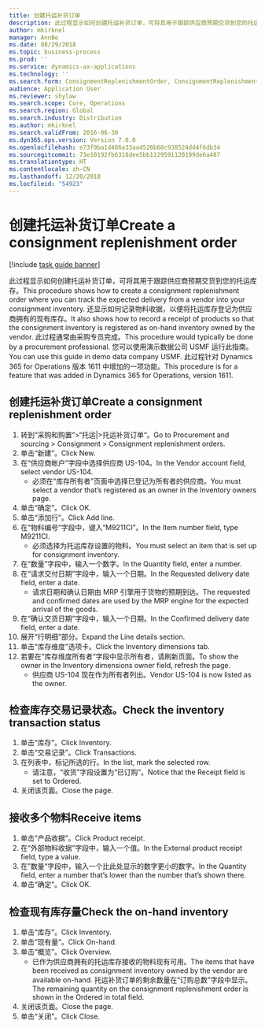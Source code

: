 ```yaml
---
title: 创建托运补货订单
description: 此过程显示如何创建托运补货订单，可将其用于跟踪供应商预期交货到您的托运库存。
author: mkirknel
manager: AnnBe
ms.date: 08/29/2018
ms.topic: business-process
ms.prod: ''
ms.service: dynamics-ax-applications
ms.technology: ''
ms.search.form: ConsignmentReplenishmentOrder, ConsignmentReplenishmentOrderCreate, InventTrans, ConsignmentDraftReplenishmentOrderJournal, InventOnhandMovement, InventOnhandItem, InventItemIdLookupSimple
audience: Application User
ms.reviewer: shylaw
ms.search.scope: Core, Operations
ms.search.region: Global
ms.search.industry: Distribution
ms.author: mkirknel
ms.search.validFrom: 2016-06-30
ms.dyn365.ops.version: Version 7.0.0
ms.openlocfilehash: e73f9ba1d486a33aa4526b68c938524dd4f6db34
ms.sourcegitcommit: 73e10192fb6318dee5bb1129591120199de6a487
ms.translationtype: HT
ms.contentlocale: zh-CN
ms.lasthandoff: 12/20/2018
ms.locfileid: "54923"
---
```

# <a name="create-a-consignment-replenishment-order"></a><span data-ttu-id="d5fd9-103">创建托运补货订单</span><span class="sxs-lookup"><span data-stu-id="d5fd9-103">Create a consignment replenishment order</span></span>

[!include [task guide banner](../../includes/task-guide-banner.md)]

<span data-ttu-id="d5fd9-104">此过程显示如何创建托运补货订单，可将其用于跟踪供应商预期交货到您的托运库存。</span><span class="sxs-lookup"><span data-stu-id="d5fd9-104">This procedure shows how to create a consignment replenishment order where you can track the expected delivery from a vendor into your consignment inventory.</span></span> <span data-ttu-id="d5fd9-105">还显示如何记录物料收据，以便将托运库存登记为供应商拥有的现有库存。</span><span class="sxs-lookup"><span data-stu-id="d5fd9-105">It also shows how to record a receipt of products so that the consignment inventory is registered as on-hand inventory owned by the vendor.</span></span> <span data-ttu-id="d5fd9-106">此过程通常由采购专员完成。</span><span class="sxs-lookup"><span data-stu-id="d5fd9-106">This procedure would typically be done by a procurement professional.</span></span> <span data-ttu-id="d5fd9-107">您可以使用演示数据公司 USMF 运行此指南。</span><span class="sxs-lookup"><span data-stu-id="d5fd9-107">You can use this guide in demo data company USMF.</span></span> <span data-ttu-id="d5fd9-108">此过程针对 Dynamics 365 for Operations 版本 1611 中增加的一项功能。</span><span class="sxs-lookup"><span data-stu-id="d5fd9-108">This procedure is for a feature that was added in Dynamics 365 for Operations, version 1611.</span></span>




## <a name="create-a-consignment-replenishment-order"></a><span data-ttu-id="d5fd9-109">创建托运补货订单</span><span class="sxs-lookup"><span data-stu-id="d5fd9-109">Create a consignment replenishment order</span></span>
1. <span data-ttu-id="d5fd9-110">转到“采购和购置”>“托运|>托运补货订单“。</span><span class="sxs-lookup"><span data-stu-id="d5fd9-110">Go to Procurement and sourcing > Consignment > Consignment replenishment orders.</span></span>
2. <span data-ttu-id="d5fd9-111">单击“新建”。</span><span class="sxs-lookup"><span data-stu-id="d5fd9-111">Click New.</span></span>
3. <span data-ttu-id="d5fd9-112">在“供应商帐户”字段中选择供应商 US-104。</span><span class="sxs-lookup"><span data-stu-id="d5fd9-112">In the Vendor account field, select vendor US-104.</span></span>
    * <span data-ttu-id="d5fd9-113">必须在“库存所有者”页面中选择已登记为所有者的供应商。</span><span class="sxs-lookup"><span data-stu-id="d5fd9-113">You must select a vendor that’s registered as an owner in the Inventory owners page.</span></span>  
4. <span data-ttu-id="d5fd9-114">单击“确定”。</span><span class="sxs-lookup"><span data-stu-id="d5fd9-114">Click OK.</span></span>
5. <span data-ttu-id="d5fd9-115">单击“添加行”。</span><span class="sxs-lookup"><span data-stu-id="d5fd9-115">Click Add line.</span></span>
6. <span data-ttu-id="d5fd9-116">在“物料编号”字段中，键入“M9211CI”。</span><span class="sxs-lookup"><span data-stu-id="d5fd9-116">In the Item number field, type M9211CI.</span></span>
    * <span data-ttu-id="d5fd9-117">必须选择为托运库存设置的物料。</span><span class="sxs-lookup"><span data-stu-id="d5fd9-117">You must select an item that is set up for consignment inventory.</span></span>  
7. <span data-ttu-id="d5fd9-118">在“数量”字段中，输入一个数字。</span><span class="sxs-lookup"><span data-stu-id="d5fd9-118">In the Quantity field, enter a number.</span></span>
8. <span data-ttu-id="d5fd9-119">在“请求交付日期”字段中，输入一个日期。</span><span class="sxs-lookup"><span data-stu-id="d5fd9-119">In the Requested delivery date field, enter a date.</span></span>
    * <span data-ttu-id="d5fd9-120">请求日期和确认日期由 MRP 引擎用于货物的预期到达。</span><span class="sxs-lookup"><span data-stu-id="d5fd9-120">The requested and confirmed dates are used by the MRP engine for the expected arrival of the goods.</span></span>  
9. <span data-ttu-id="d5fd9-121">在“确认交货日期”字段中，输入一个日期。</span><span class="sxs-lookup"><span data-stu-id="d5fd9-121">In the Confirmed delivery date field, enter a date.</span></span>
10. <span data-ttu-id="d5fd9-122">展开“行明细”部分。</span><span class="sxs-lookup"><span data-stu-id="d5fd9-122">Expand the Line details section.</span></span>
11. <span data-ttu-id="d5fd9-123">单击“库存维度”选项卡。</span><span class="sxs-lookup"><span data-stu-id="d5fd9-123">Click the Inventory dimensions tab.</span></span>
12. <span data-ttu-id="d5fd9-124">若要在”库存维度所有者“字段中显示所有者，请刷新页面。</span><span class="sxs-lookup"><span data-stu-id="d5fd9-124">To show the owner in the Inventory dimensions owner field, refresh the page.</span></span>
    * <span data-ttu-id="d5fd9-125">供应商 US-104 现在作为所有者列出。</span><span class="sxs-lookup"><span data-stu-id="d5fd9-125">Vendor US-104 is now listed as the owner.</span></span>  

## <a name="check-the-inventory-transaction-status"></a><span data-ttu-id="d5fd9-126">检查库存交易记录状态。</span><span class="sxs-lookup"><span data-stu-id="d5fd9-126">Check the inventory transaction status</span></span>
1. <span data-ttu-id="d5fd9-127">单击“库存”。</span><span class="sxs-lookup"><span data-stu-id="d5fd9-127">Click Inventory.</span></span>
2. <span data-ttu-id="d5fd9-128">单击“交易记录”。</span><span class="sxs-lookup"><span data-stu-id="d5fd9-128">Click Transactions.</span></span>
3. <span data-ttu-id="d5fd9-129">在列表中，标记所选的行。</span><span class="sxs-lookup"><span data-stu-id="d5fd9-129">In the list, mark the selected row.</span></span>
    * <span data-ttu-id="d5fd9-130">请注意，“收货”字段设置为“已订购”。</span><span class="sxs-lookup"><span data-stu-id="d5fd9-130">Notice that the Receipt field is set to Ordered.</span></span>  
4. <span data-ttu-id="d5fd9-131">关闭该页面。</span><span class="sxs-lookup"><span data-stu-id="d5fd9-131">Close the page.</span></span>

## <a name="receive-items"></a><span data-ttu-id="d5fd9-132">接收多个物料</span><span class="sxs-lookup"><span data-stu-id="d5fd9-132">Receive items</span></span>
1. <span data-ttu-id="d5fd9-133">单击“产品收据”。</span><span class="sxs-lookup"><span data-stu-id="d5fd9-133">Click Product receipt.</span></span>
2. <span data-ttu-id="d5fd9-134">在“外部物料收据”字段中，输入一个值。</span><span class="sxs-lookup"><span data-stu-id="d5fd9-134">In the External product receipt field, type a value.</span></span>
3. <span data-ttu-id="d5fd9-135">在”数量“字段中，输入一个比此处显示的数字更小的数字。</span><span class="sxs-lookup"><span data-stu-id="d5fd9-135">In the Quantity field, enter a number that’s lower than the number that’s shown there.</span></span> 
4. <span data-ttu-id="d5fd9-136">单击“确定”。</span><span class="sxs-lookup"><span data-stu-id="d5fd9-136">Click OK.</span></span>

## <a name="check-the-on-hand-inventory"></a><span data-ttu-id="d5fd9-137">检查现有库存量</span><span class="sxs-lookup"><span data-stu-id="d5fd9-137">Check the on-hand inventory</span></span>
1. <span data-ttu-id="d5fd9-138">单击“库存”。</span><span class="sxs-lookup"><span data-stu-id="d5fd9-138">Click Inventory.</span></span>
2. <span data-ttu-id="d5fd9-139">单击”现有量“。</span><span class="sxs-lookup"><span data-stu-id="d5fd9-139">Click On-hand.</span></span>
3. <span data-ttu-id="d5fd9-140">单击“概览”。</span><span class="sxs-lookup"><span data-stu-id="d5fd9-140">Click Overview.</span></span>
    * <span data-ttu-id="d5fd9-141">已作为供应商拥有的托运库存接收的物料现有可用。</span><span class="sxs-lookup"><span data-stu-id="d5fd9-141">The items that have been received as consignment inventory owned by the vendor are available on-hand.</span></span> <span data-ttu-id="d5fd9-142">托运补货订单的剩余数量在“订购总数”字段中显示。</span><span class="sxs-lookup"><span data-stu-id="d5fd9-142">The remaining quantity on the consignment replenishment order is shown in the Ordered in total field.</span></span>  
4. <span data-ttu-id="d5fd9-143">关闭该页面。</span><span class="sxs-lookup"><span data-stu-id="d5fd9-143">Close the page.</span></span>
5. <span data-ttu-id="d5fd9-144">单击“关闭”。</span><span class="sxs-lookup"><span data-stu-id="d5fd9-144">Click Close.</span></span>


